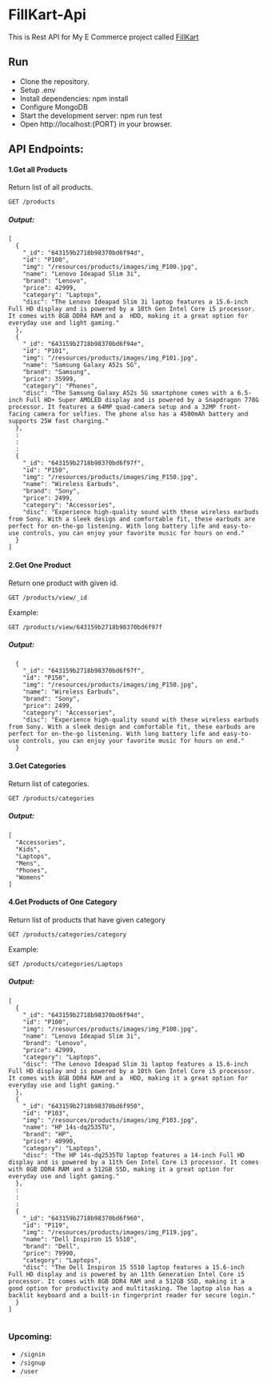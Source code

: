 # FillKart-Api

This is Rest API for My E Commerce project called [FillKart](https://github.com/RameesJahan/FillKart)

## Run

- Clone the repository.
- Setup .env
- Install dependencies: npm install
- Configure MongoDB
- Start the development server: npm run test
- Open http://localhost:{PORT} in your browser.

## API Endpoints:

#### 1.Get all Products
Return list of all products.

```
GET /products

```

##### Output:

```
[
  {
    "_id": "643159b2718b98370bd6f94d",
    "id": "P100",
    "img": "/resources/products/images/img_P100.jpg",
    "name": "Lenovo Ideapad Slim 3i",
    "brand": "Lenovo",
    "price": 42999,
    "category": "Laptops",
    "disc": "The Lenovo Ideapad Slim 3i laptop features a 15.6-inch Full HD display and is powered by a 10th Gen Intel Core i5 processor. It comes with 8GB DDR4 RAM and a  HDD, making it a great option for everyday use and light gaming."
  },
  {
    "_id": "643159b2718b98370bd6f94e",
    "id": "P101",
    "img": "/resources/products/images/img_P101.jpg",
    "name": "Samsung Galaxy A52s 5G",
    "brand": "Samsung",
    "price": 35999,
    "category": "Phones",
    "disc": "The Samsung Galaxy A52s 5G smartphone comes with a 6.5-inch Full HD+ Super AMOLED display and is powered by a Snapdragon 778G processor. It features a 64MP quad-camera setup and a 32MP front-facing camera for selfies. The phone also has a 4500mAh battery and supports 25W fast charging."
  },
  :
  :
  :
  {
    "_id": "643159b2718b98370bd6f97f",
    "id": "P150",
    "img": "/resources/products/images/img_P150.jpg",
    "name": "Wireless Earbuds",
    "brand": "Sony",
    "price": 2499,
    "category": "Accessories",
    "disc": "Experience high-quality sound with these wireless earbuds from Sony. With a sleek design and comfortable fit, these earbuds are perfect for on-the-go listening. With long battery life and easy-to-use controls, you can enjoy your favorite music for hours on end."
  }
]

```

#### 2.Get One Product
Return one product with given id.

```
GET /products/view/_id
```
Example:

```
GET /products/view/643159b2718b98370bd6f97f
```
##### Output:
```
  {
    "_id": "643159b2718b98370bd6f97f",
    "id": "P150",
    "img": "/resources/products/images/img_P150.jpg",
    "name": "Wireless Earbuds",
    "brand": "Sony",
    "price": 2499,
    "category": "Accessories",
    "disc": "Experience high-quality sound with these wireless earbuds from Sony. With a sleek design and comfortable fit, these earbuds are perfect for on-the-go listening. With long battery life and easy-to-use controls, you can enjoy your favorite music for hours on end."
  }
```

#### 3.Get Categories
Return list of categories.

```
GET /products/categories

```
##### Output:
```
[
  "Accessories",
  "Kids",
  "Laptops",
  "Mens",
  "Phones",
  "Womens"
]
```
#### 4.Get Products of One Category
Return list of products that have given category

```
GET /products/categories/category

```

Example:
```
GET /products/categories/Laptops

```
##### Output:
```
[
  {
    "_id": "643159b2718b98370bd6f94d",
    "id": "P100",
    "img": "/resources/products/images/img_P100.jpg",
    "name": "Lenovo Ideapad Slim 3i",
    "brand": "Lenovo",
    "price": 42999,
    "category": "Laptops",
    "disc": "The Lenovo Ideapad Slim 3i laptop features a 15.6-inch Full HD display and is powered by a 10th Gen Intel Core i5 processor. It comes with 8GB DDR4 RAM and a  HDD, making it a great option for everyday use and light gaming."
  },
  {
    "_id": "643159b2718b98370bd6f950",
    "id": "P103",
    "img": "/resources/products/images/img_P103.jpg",
    "name": "HP 14s-dq2535TU",
    "brand": "HP",
    "price": 40990,
    "category": "Laptops",
    "disc": "The HP 14s-dq2535TU laptop features a 14-inch Full HD display and is powered by a 11th Gen Intel Core i3 processor. It comes with 8GB DDR4 RAM and a 512GB SSD, making it a great option for everyday use and light gaming."
  },
  :
  :
  :
  {
    "_id": "643159b2718b98370bd6f960",
    "id": "P119",
    "img": "/resources/products/images/img_P119.jpg",
    "name": "Dell Inspiron 15 5510",
    "brand": "Dell",
    "price": 79990,
    "category": "Laptops",
    "disc": "The Dell Inspiron 15 5510 laptop features a 15.6-inch Full HD display and is powered by an 11th Generation Intel Core i5 processor. It comes with 8GB DDR4 RAM and a 512GB SSD, making it a good option for productivity and multitasking. The laptop also has a backlit keyboard and a built-in fingerprint reader for secure login."
  }
]
  

```

### Upcoming:

- `/signin`
- `/signup`
- `/user`


